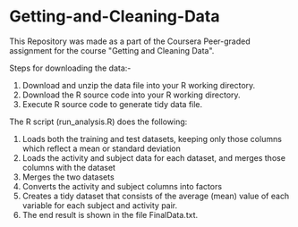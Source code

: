 # Getting-and-Cleaning-Data
This Repository was made as a part of the Coursera Peer-graded assignment for the course "Getting and Cleaning Data".

Steps for downloading the data:-
1. Download and unzip the data file into your R working directory.
2. Download the R source code into your R working directory.
3.  Execute R source code to generate tidy data file.

The R script (run_analysis.R) does the following:
1. Loads both the training and test datasets, keeping only those columns which reflect a mean or standard deviation
2. Loads the activity and subject data for each dataset, and merges those columns with the dataset
3. Merges the two datasets
4. Converts the activity and subject columns into factors
5. Creates a tidy dataset that consists of the average (mean) value of each variable for each subject and activity pair.
6. The end result is shown in the file FinalData.txt.
